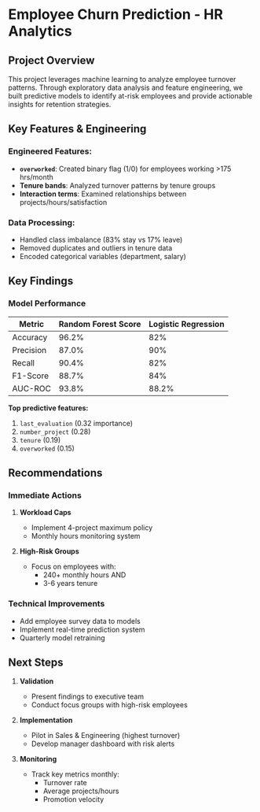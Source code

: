 # Employee Churn Prediction - HR Analytics

## Project Overview
This project leverages machine learning to analyze employee turnover patterns. Through exploratory data analysis and feature engineering, we built predictive models to identify at-risk employees and provide actionable insights for retention strategies.

## Key Features & Engineering

### Engineered Features:
- **`overworked`**: Created binary flag (1/0) for employees working >175 hrs/month
- **Tenure bands**: Analyzed turnover patterns by tenure groups
- **Interaction terms**: Examined relationships between projects/hours/satisfaction

### Data Processing:
- Handled class imbalance (83% stay vs 17% leave)
- Removed duplicates and outliers in tenure data
- Encoded categorical variables (department, salary)

## Key Findings

### Model Performance
| Metric      | Random Forest Score | Logistic Regression |
|-------------|---------------------|---------------------|
| Accuracy    | 96.2%               | 82%                 |
| Precision   | 87.0%               | 90%                 |
| Recall      | 90.4%               | 82%                 |
| F1-Score    | 88.7%               | 84%                 |
| AUC-ROC     | 93.8%               | 88.2%               |

**Top predictive features:**
1. `last_evaluation` (0.32 importance)
2. `number_project` (0.28) 
3. `tenure` (0.19)
4. `overworked` (0.15)

## Recommendations

### Immediate Actions
1. **Workload Caps**
   - Implement 4-project maximum policy
   - Monthly hours monitoring system

2. **High-Risk Groups**
   - Focus on employees with:
     - 240+ monthly hours AND
     - 3-6 years tenure

### Technical Improvements
- Add employee survey data to models
- Implement real-time prediction system
- Quarterly model retraining

## Next Steps
1. **Validation**  
   - Present findings to executive team
   - Conduct focus groups with high-risk employees

2. **Implementation**  
   - Pilot in Sales & Engineering (highest turnover)
   - Develop manager dashboard with risk alerts

3. **Monitoring**  
   - Track key metrics monthly:
     - Turnover rate
     - Average projects/hours
     - Promotion velocity
